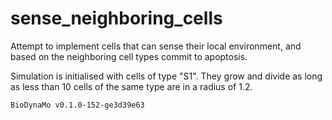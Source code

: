 # sense_neighboring_cells
Attempt to implement cells that can sense their local environment, and based on the neighboring cell types commit to apoptosis.


Simulation is initialised with cells of type "S1". They grow and divide as long as less than 10 cells of the same type are in a radius of 1.2.


```
BioDynaMo v0.1.0-152-ge3d39e63
```